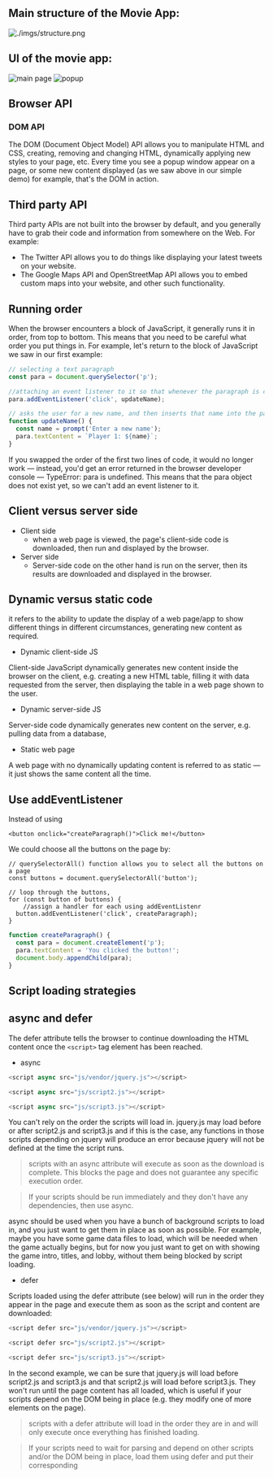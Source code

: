 ## Main structure of the Movie App:
![./imgs/structure.png](./imgs/structure.png)

## UI of the movie app:
![main page](./imgs/main%20page.png)
![popup](./imgs/popup%20window.png)
## Browser API

### DOM API
The DOM (Document Object Model) API allows you to manipulate HTML and CSS, creating, removing and changing HTML, dynamically applying new styles to your page, etc. Every time you see a popup window appear on a page, or some new content displayed (as we saw above in our simple demo) for example, that's the DOM in action.

## Third party API
Third party APIs are not built into the browser by default, and you generally have to grab their code and information from somewhere on the Web. For example:
- The Twitter API allows you to do things like displaying your latest tweets on your website.
- The Google Maps API and OpenStreetMap API allows you to embed custom maps into your website, and other such functionality.

## Running order
When the browser encounters a block of JavaScript, it generally runs it in order, from top to bottom. This means that you need to be careful what order you put things in. For example, let's return to the block of JavaScript we saw in our first example:

```js
// selecting a text paragraph
const para = document.querySelector('p');

//attaching an event listener to it so that whenever the paragraph is clicked, the updateName() function is run.
para.addEventListener('click', updateName);

// asks the user for a new name, and then inserts that name into the paragraph to update the dispay. 
function updateName() {
  const name = prompt('Enter a new name');
  para.textContent = `Player 1: ${name}`;
}
```

If you swapped the order of the first two lines of code, it would no longer work — instead, you'd get an error returned in the browser developer console — TypeError: para is undefined. This means that the para object does not exist yet, so we can't add an event listener to it.

## Client versus server side
- Client side
    - when a web page is viewed, the page's client-side code is downloaded, then run and displayed by the browser. 
- Server side
    - Server-side code on the other hand is run on the server, then its results are downloaded and displayed in the browser.

## Dynamic versus static code 
it refers to the ability to update the display of a web page/app to show different things in different circumstances, generating new content as required. 

- Dynamic client-side JS

Client-side JavaScript dynamically generates new content inside the browser on the client, e.g. creating a new HTML table, filling it with data requested from the server, then displaying the table in a web page shown to the user. 
- Dynamic server-side JS

Server-side code dynamically generates new content on the server, e.g. pulling data from a database,

- Static web page

A web page with no dynamically updating content is referred to as static — it just shows the same content all the time.

## Use addEventListener
Instead of using
```JS
<button onclick="createParagraph()">Click me!</button>
```
We could choose all the buttons on the page by:
```JS
// querySelectorAll() function allows you to select all the buttons on a page
const buttons = document.querySelectorAll('button');

// loop through the buttons, 
for (const button of buttons) {
    //assign a handler for each using addEventListenr
  button.addEventListener('click', createParagraph);
}
```

```js
function createParagraph() {
  const para = document.createElement('p');
  para.textContent = 'You clicked the button!';
  document.body.appendChild(para);
}
```

## Script loading strategies

## async and defer
The defer attribute tells the browser to continue downloading the HTML content once the ```<script>``` tag element has been reached.

- async
```js
<script async src="js/vendor/jquery.js"></script>

<script async src="js/script2.js"></script>

<script async src="js/script3.js"></script>
```

You can't rely on the order the scripts will load in. jquery.js may load before or after script2.js and script3.js and if this is the case, any functions in those scripts depending on jquery will produce an error because jquery will not be defined at the time the script runs.

> scripts with an async attribute will execute as soon as the download is complete. This blocks the page and does not guarantee any specific execution order.

> If your scripts should be run immediately and they don't have any dependencies, then use async.


async should be used when you have a bunch of background scripts to load in, and you just want to get them in place as soon as possible. For example, maybe you have some game data files to load, which will be needed when the game actually begins, but for now you just want to get on with showing the game intro, titles, and lobby, without them being blocked by script loading.

- defer

Scripts loaded using the defer attribute (see below) will run in the order they appear in the page and execute them as soon as the script and content are downloaded:

```js
<script defer src="js/vendor/jquery.js"></script>

<script defer src="js/script2.js"></script>

<script defer src="js/script3.js"></script>
```
In the second example, we can be sure that jquery.js will load before script2.js and script3.js and that script2.js will load before script3.js. They won't run until the page content has all loaded, which is useful if your scripts depend on the DOM being in place (e.g. they modify one of more elements on the page).

> scripts with a defer attribute will load in the order they are in and will only execute once everything has finished loading.

> If your scripts need to wait for parsing and depend on other scripts and/or the DOM being in place, load them using defer and put their corresponding <script> elements in the order you want the browser to execute them.

